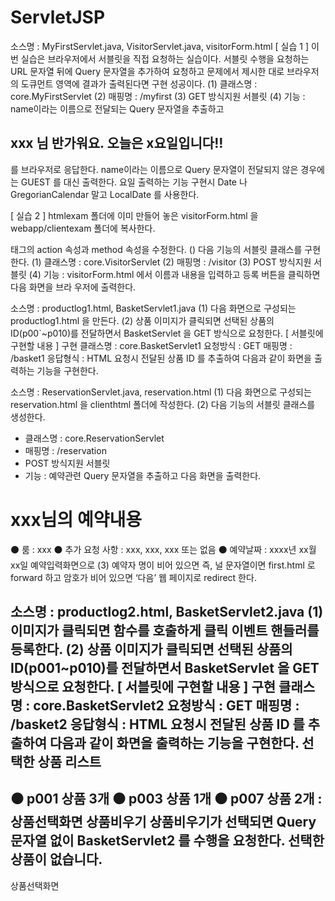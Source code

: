 # ServletJSP

소스명 : MyFirstServlet.java, VisitorServlet.java, visitorForm.html
[ 실습 1 ]
이번 실습은 브라우저에서 서블릿을 직접 요청하는 실습이다. 서블릿 수행을 요청하는 URL 문자열
뒤에 Query 문자열을 추가하여 요청하고 문제에서 제시한 대로 브라우저의 도큐먼트 영역에 결과가
출력된다면 구현 성공이다.
(1) 클래스명 : core.MyFirstServlet
(2) 매핑명 : /myfirst
(3) GET 방식지원 서블릿
(4) 기능 : name이라는 이름으로 전달되는 Query 문자열을 추출하고
 <h2> xxx 님 반가워요. 오늘은 x요일입니다!! </h2>
 를 브라우저로 응답한다.
name이라는 이름으로 Query 문자열이 전달되지 않은 경우에는 GUEST 를 대신 출력한다.
요일 출력하는 기능 구현시 Date 나 GregorianCalendar 말고 LocalDate 를 사용한다.

[ 실습 2 ]
htmlexam 폴더에 이미 만들어 놓은 visitorForm.html 을 webapp/clientexam 폴더에 복사한다.
<form> 태그의 action 속성과 method 속성을 수정한다.
(<form method="post" action="/edu/visitor">)
다음 기능의 서블릿 클래스를 구현한다.
(1) 클래스명 : core.VisitorServlet
(2) 매핑명 : /visitor
(3) POST 방식지원 서블릿
(4) 기능 : visitorForm.html 에서 이름과 내용을 입력하고 등록 버튼을 클릭하면 다음 화면을 브라
우저에 출력한다.

소스명 : productlog1.html, BasketServlet1.java
(1) 다음 화면으로 구성되는 productlog1.html 을 만든다.
(2) 상품 이미지가 클릭되면 선택된 상품의 ID(p00`~p010)를 전달하면서 BasketServlet 을 GET 방식으로 요청한다.
[ 서블릿에 구현할 내용 ]
구현 클래스명 : core.BasketServlet1
요청방식 : GET
매핑명 : /basket1
응답형식 : HTML
요청시 전달된 상품 ID 를 추출하여 다음과 같이 화면을 출력하는 기능을 구현한다.

소스명 : ReservationServlet.java, reservation.html
(1) 다음 화면으로 구성되는 reservation.html 을 clienthtml 폴더에 작성한다.
(2) 다음 기능의 서블릿 클래스를 생성한다.
- 클래스명 : core.ReservationServlet
- 매핑명 : /reservation
- POST 방식지원 서블릿
- 기능 : 예약관련 Query 문자열을 추출하고 다음 화면을 출력한다.
 <h1>xxx님의 예약내용</h1>
⚫ 룸 : xxx
⚫ 추가 요청 사항 : xxx, xxx, xxx 또는 없음
⚫ 예약날짜 : xxxx년 xx월 xx일
 예약입력화면으로
(3) 예약자 명이 비어 있으면 즉, 널 문자열이면 first.html 로 forward 하고
 암호가 비어 있으면 ‘다음’ 웹 페이지로 redirect 한다.

 소스명 : productlog2.html, BasketServlet2.java
(1) 이미지가 클릭되면 함수를 호출하게 클릭 이벤트 핸들러를 등록한다.
(2) 상품 이미지가 클릭되면 선택된 상품의 ID(p001~p010)를 전달하면서 BasketServlet 을 GET 방식으로 요청한다.
[ 서블릿에 구현할 내용 ]
구현 클래스명 : core.BasketServlet2
요청방식 : GET
매핑명 : /basket2
응답형식 : HTML
요청시 전달된 상품 ID 를 추출하여 다음과 같이 화면을 출력하는 기능을 구현한다.
선택한 상품 리스트
 ------------------------------------------
⚫ p001 상품 3개
⚫ p003 상품 1개
⚫ p007 상품 2개
 :
상품선택화면 상품비우기
상품비우기가 선택되면 Query 문자열 없이 BasketServlet2 를 수행을 요청한다.
선택한 상품이 없습니다.
 ------------------------------------------
상품선택화면 
